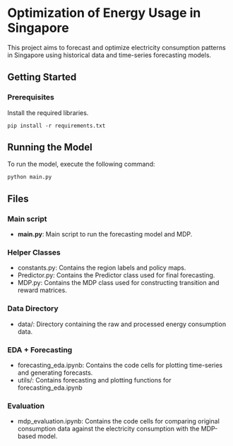 # Optimization of Energy Usage in Singapore


This project aims to forecast and optimize electricity consumption patterns in Singapore using historical data and time-series forecasting models.


## Getting Started
### Prerequisites
Install the required libraries.

```
pip install -r requirements.txt
```

## Running the Model
To run the model, execute the following command:

```
python main.py
```

## Files

### Main script
- **main.py**: Main script to run the forecasting model and MDP.
### Helper Classes
- constants.py: Contains the region labels and policy maps.
- Predictor.py: Contains the Predictor class used for final forecasting.
- MDP.py: Contains the MDP class used for constructing transition and reward matrices.

### Data Directory
- data/: Directory containing the raw and processed energy consumption data.

### EDA + Forecasting
- forecasting_eda.ipynb: Contains the code cells for plotting time-series and generating forecasts.
- utils/: Contains forecasting and plotting functions for forecasting_eda.ipynb

### Evaluation
- mdp_evaluation.ipynb: Contains the code cells for comparing original consumption data against the electricity consumption with the MDP-based model.
